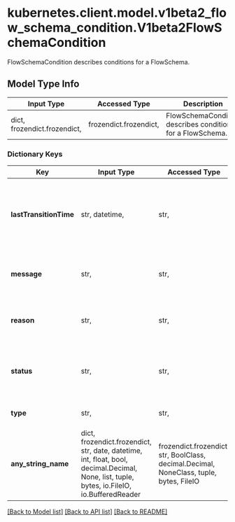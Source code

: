 # kubernetes.client.model.v1beta2_flow_schema_condition.V1beta2FlowSchemaCondition

FlowSchemaCondition describes conditions for a FlowSchema.

## Model Type Info
Input Type | Accessed Type | Description | Notes
------------ | ------------- | ------------- | -------------
dict, frozendict.frozendict,  | frozendict.frozendict,  | FlowSchemaCondition describes conditions for a FlowSchema. | 

### Dictionary Keys
Key | Input Type | Accessed Type | Description | Notes
------------ | ------------- | ------------- | ------------- | -------------
**lastTransitionTime** | str, datetime,  | str,  | &#x60;lastTransitionTime&#x60; is the last time the condition transitioned from one status to another. | [optional] value must conform to RFC-3339 date-time
**message** | str,  | str,  | &#x60;message&#x60; is a human-readable message indicating details about last transition. | [optional] 
**reason** | str,  | str,  | &#x60;reason&#x60; is a unique, one-word, CamelCase reason for the condition&#x27;s last transition. | [optional] 
**status** | str,  | str,  | &#x60;status&#x60; is the status of the condition. Can be True, False, Unknown. Required. | [optional] 
**type** | str,  | str,  | &#x60;type&#x60; is the type of the condition. Required. | [optional] 
**any_string_name** | dict, frozendict.frozendict, str, date, datetime, int, float, bool, decimal.Decimal, None, list, tuple, bytes, io.FileIO, io.BufferedReader | frozendict.frozendict, str, BoolClass, decimal.Decimal, NoneClass, tuple, bytes, FileIO | any string name can be used but the value must be the correct type | [optional]

[[Back to Model list]](../../README.md#documentation-for-models) [[Back to API list]](../../README.md#documentation-for-api-endpoints) [[Back to README]](../../README.md)


